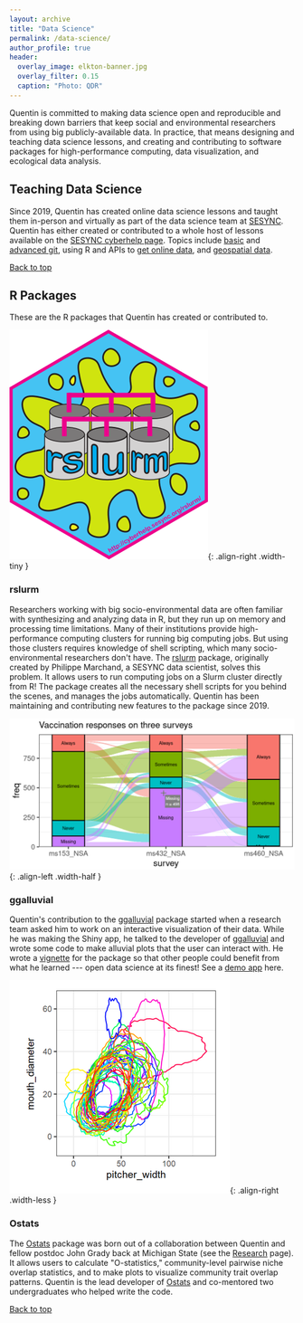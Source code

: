 ```yaml
---
layout: archive
title: "Data Science"
permalink: /data-science/
author_profile: true
header:
  overlay_image: elkton-banner.jpg
  overlay_filter: 0.15
  caption: "Photo: QDR"
---
```


<a name="top"></a>

Quentin is committed to making data science open and reproducible and breaking down barriers that keep social and environmental researchers from using big publicly-available data. In practice, that means designing and teaching data science lessons, and creating and contributing to software packages for high-performance computing, data visualization, and ecological data analysis.

## Teaching Data Science

Since 2019, Quentin has created online data science lessons and taught them in-person and virtually as part of the data science team at [SESYNC](https://www.sesync.org). Quentin has either created or contributed to a whole host of lessons available on the [SESYNC cyberhelp page](https://cyberhelp.sesync.org/lesson). Topics include [basic][basicgit] and [advanced git][advancedgit], using R and APIs to [get online data][onlinedata], and [geospatial data][geospatial].

[Back to top](#top)

## R Packages

These are the R packages that Quentin has created or contributed to.

![rslurm hex logo](/images/logo_slurm.png){: .align-right .width-tiny }

### rslurm

Researchers working with big socio-environmental data are often familiar with synthesizing and analyzing data in R, but they run up on memory and processing time limitations. Many of their institutions provide high-performance computing clusters for running big computing jobs. But using those clusters requires knowledge of shell scripting, which many socio-environmental researchers don't have. The [rslurm][rslurm] package, originally created by Philippe Marchand, a SESYNC data scientist, solves this problem. It allows users to run computing jobs on a Slurm cluster directly from R! The package creates all the necessary shell scripts for you behind the scenes, and manages the jobs automatically. Quentin has been maintaining and contributing new features to the package since 2019.

![ggalluvial app screenshot](/images/ggalluvialscreenshot.png){: .align-left .width-half }

### ggalluvial

Quentin's contribution to the [ggalluvial][ggalluvial] package started when a research team asked him to work on an interactive visualization of their data. While he was making the Shiny app, he talked to the developer of [ggalluvial][ggalluvial] and wrote some code to make alluvial plots that the user can interact with. He wrote a [vignette][vignette] for the package so that other people could benefit from what he learned --- open data science at its finest! See a [demo app][demo] here.

![example Ostats multivariate plot](/images/ostatsmultiplot.PNG){: .align-right .width-less }

### Ostats

The [Ostats][Ostats] package was born out of a collaboration between Quentin and fellow postdoc John Grady back at Michigan State (see the [Research](/research/) page). It allows users to calculate "O-statistics,"  community-level pairwise niche overlap statistics, and to make plots to visualize community trait overlap patterns. Quentin is the lead developer of [Ostats][Ostats] and co-mentored two undergraduates who helped write the code.

[Back to top](#top)

[rslurm]: https://cyberhelp.sesync.org/rslurm/
[demo]: https://qdread.shinyapps.io/ex-shiny-wide-data/
[vignette]: http://corybrunson.github.io/ggalluvial/articles/shiny.html
[ggalluvial]: http://corybrunson.github.io/ggalluvial/
[Ostats]: https://neon-biodiversity.github.io/Ostats/
[basicgit]: https://cyberhelp.sesync.org/basic-git-lesson/
[advancedgit]: https://cyberhelp.sesync.org/advanced-git-lesson/
[onlinedata]: https://cyberhelp.sesync.org/online-data-with-R-lesson/
[geospatial]: https://cyberhelp.sesync.org/geospatial-packages-in-R-lesson/
